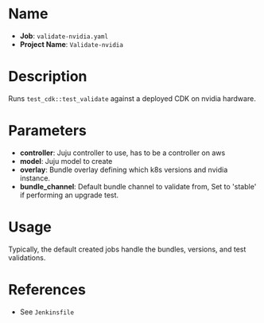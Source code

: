 # Name

- **Job**: `validate-nvidia.yaml`
- **Project Name**: `Validate-nvidia`

# Description

Runs `test_cdk::test_validate` against a deployed CDK on nvidia hardware.

# Parameters

- **controller**: Juju controller to use, has to be a controller on aws
- **model**: Juju model to create
- **overlay**: Bundle overlay defining which k8s versions and nvidia instance.
- **bundle_channel**: Default bundle channel to validate from, Set to 'stable' if performing an upgrade test.

# Usage

Typically, the default created jobs handle the bundles, versions, and test validations.

# References

- See `Jenkinsfile`
